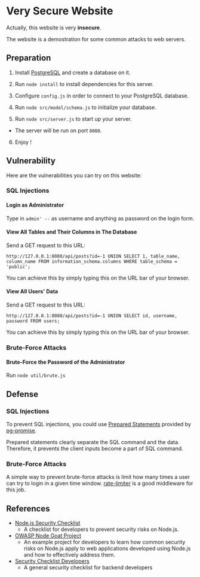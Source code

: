 # Very Secure Website

Actually, this website is very **insecure**.

The website is a demostration for some common attacks to web servers.

## Preparation

1. Install [PostgreSQL](https://www.postgresql.org/) and create a database on it.

2. Run `node install` to install dependencies for this server.

3. Configure `config.js` in order to connect to your PostgreSQL database.

4. Run `node src/model/schema.js` to initialize your database.

5. Run `node src/server.js` to start up your server.
  - The server will be run on port `8080`.

6. Enjoy !

## Vulnerability

Here are the vulnerabilities you can try on this website:

### SQL Injections

#### Login as Administrator

Type in `admin' --` as username and anything as password on the login form.

#### View All Tables and Their Columns in The Database

Send a GET request to this URL:

```
http://127.0.0.1:8080/api/posts?id=-1 UNION SELECT 1, table_name, column_name FROM information_schema.columns WHERE table_schema = 'public';
```

You can achieve this by simply typing this on the URL bar of your browser.

#### View All Users' Data

Send a GET request to this URL:

```
http://127.0.0.1:8080/api/posts?id=-1 UNION SELECT id, username, password FROM users;
```

You can achieve this by simply typing this on the URL bar of your browser.

### Brute-Force Attacks

#### Brute-Force the Password of the Administrator

Run `node util/brute.js`

## Defense

### SQL Injections

To prevent SQL injections, you could use [Prepared Statements](https://github.com/vitaly-t/pg-promise/wiki/Learn-by-Example#prepared-statements) provided by [pg-promise](https://github.com/vitaly-t/pg-promise).

Prepared statements clearly separate the SQL command and the data. Therefore, it prevents the client inputs become a part of SQL command.

### Brute-Force Attacks

A simple way to prevent brute-force attacks is limit how many times a user can try to login in a given time window. [rate-limiter](https://github.com/tj/node-ratelimiter) is a good middleware for this job.

## References

- [Node.js Security Checklist](https://blog.risingstack.com/node-js-security-checklist/)
  - A checklist for developers to prevent security risks on Node.js.
- [OWASP Node Goat Project](https://www.owasp.org/index.php/Projects/OWASP_Node_js_Goat_Project)
  - An example project for developers to learn how common security risks on Node.js apply to web applications developed using Node.js and how to effectively address them.
- [Security Checklist Developers](https://github.com/FallibleInc/security-guide-for-developers/blob/master/security-checklist.md)
  - A general security checklist for backend developers

